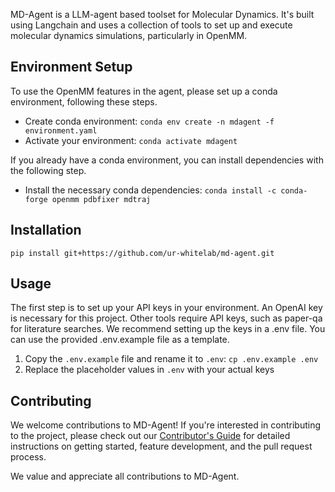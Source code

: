 MD-Agent is a LLM-agent based toolset for Molecular Dynamics.
It's built using Langchain and uses a collection of tools to set up and execute molecular dynamics simulations, particularly in OpenMM.


## Environment Setup
To use the OpenMM features in the agent, please set up a conda environment, following these steps.
- Create conda environment: `conda env create -n mdagent -f environment.yaml`
- Activate your environment: `conda activate mdagent`

If you already have a conda environment, you can install dependencies with the following step.
- Install the necessary conda dependencies: `conda install -c conda-forge openmm pdbfixer mdtraj`


## Installation
```
pip install git+https://github.com/ur-whitelab/md-agent.git
```


## Usage
The first step is to set up your API keys in your environment. An OpenAI key is necessary for this project.
Other tools require API keys, such as paper-qa for literature searches. We recommend setting up the keys in a .env file. You can use the provided .env.example file as a template.
1. Copy the `.env.example` file and rename it to `.env`: `cp .env.example .env`
2. Replace the placeholder values in `.env` with your actual keys

<!-- ## Using Streamlit Interface
If you'd like to use MDAgent via the streamlit app, make sure you have completed the steps above. Then, in your terminal, run `streamlit run st_app.py` in the project root directory.

From there you may upload files to use during the run. Note: the app is currently limited to uploading .pdb and .cif files, and the max size is defaulted at 200MB.
- To upload larger files, instead run `streamlit run st_app.py --server.maxUploadSize=some_large_number`
- To add different file types, you can add your desired file type to the list in the [streamlit app file](https://github.com/ur-whitelab/md-agent/blob/main/st_app.py). -->


## Contributing

We welcome contributions to MD-Agent! If you're interested in contributing to the project, please check out our [Contributor's Guide](CONTRIBUTING.md) for detailed instructions on getting started, feature development, and the pull request process.

We value and appreciate all contributions to MD-Agent.
